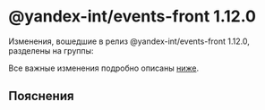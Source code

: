 # @yandex-int/events-front 1.12.0

<!-- ЧЕЛОВЕЧЕСКОЕ ВСТУПЛЕНИЕ -->

Изменения, вошедшие в релиз @yandex-int/events-front 1.12.0, разделены на группы:

Все важные изменения подробно описаны [ниже](#Пояснения).

## Пояснения

